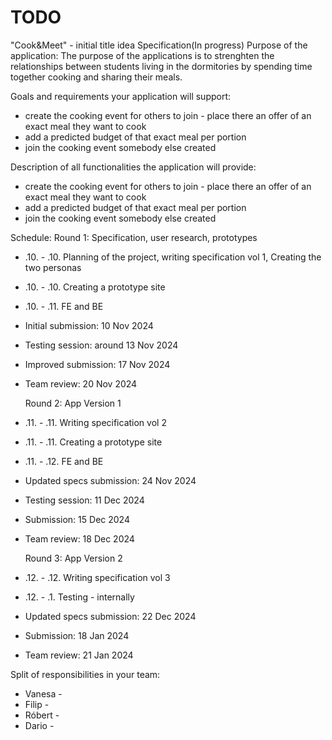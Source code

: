 # TODO
"Cook&Meet" - initial title idea
Specification(In progress)
Purpose of the application:
  The purpose of the applications is to strenghten the relationships between students living in the dormitories by spending time together cooking and sharing their meals.
  
Goals and requirements your application will support:
  - create the cooking event for others to join - place there an offer of an exact meal they want to cook
  - add a predicted budget of that exact meal per portion
  - join the cooking event somebody else created

Description of all functionalities the application will provide:
  - create the cooking event for others to join - place there an offer of an exact meal they want to cook
  - add a predicted budget of that exact meal per portion
  - join the cooking event somebody else created

Schedule: 
    Round 1: Specification, user research, prototypes
  - .10. - .10. Planning of the project, writing specification vol 1, Creating the two personas
  - .10. - .10. Creating a prototype site
  - .10. - .11. FE and BE
  - Initial submission: 10 Nov 2024
  - Testing session: around 13 Nov 2024
  - Improved submission: 17 Nov 2024
  - Team review: 20 Nov 2024

    Round 2: App Version 1
  - .11. - .11. Writing specification vol 2
  - .11. - .11. Creating a prototype site
  - .11. - .12. FE and BE
  - Updated specs submission: 24 Nov 2024
  - Testing session: 11 Dec 2024
  - Submission: 15 Dec 2024
  - Team review: 18 Dec 2024

    Round 3: App Version 2
  - .12. - .12. Writing specification vol 3
  - .12. - .1. Testing - internally
  - Updated specs submission: 22 Dec 2024
  - Submission: 18 Jan 2024
  - Team review: 21 Jan 2024

    
Split of responsibilities in your team:
  - Vanesa - 
  - Filip -
  - Róbert -
  - Dario - 
